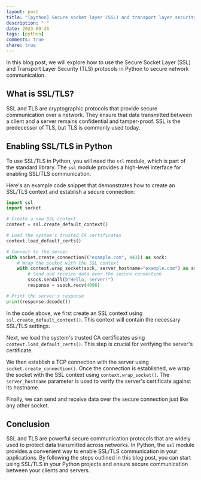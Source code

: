 ```yaml
---
layout: post
title: "[python] Secure socket layer (SSL) and transport layer security (TLS) in Python"
description: " "
date: 2023-09-26
tags: [python]
comments: true
share: true
---
```


In this blog post, we will explore how to use the Secure Socket Layer (SSL) and Transport Layer Security (TLS) protocols in Python to secure network communication. 

## What is SSL/TLS?

SSL and TLS are cryptographic protocols that provide secure communication over a network. They ensure that data transmitted between a client and a server remains confidential and tamper-proof. SSL is the predecessor of TLS, but TLS is commonly used today.

## Enabling SSL/TLS in Python

To use SSL/TLS in Python, you will need the `ssl` module, which is part of the standard library. The `ssl` module provides a high-level interface for enabling SSL/TLS communication.

Here's an example code snippet that demonstrates how to create an SSL/TLS context and establish a secure connection:

```python
import ssl
import socket

# Create a new SSL context
context = ssl.create_default_context()

# Load the system's trusted CA certificates
context.load_default_certs()

# Connect to the server
with socket.create_connection(("example.com", 443)) as sock:
    # Wrap the socket with the SSL context
    with context.wrap_socket(sock, server_hostname="example.com") as ssock:
        # Send and receive data over the secure connection
        ssock.sendall(b"Hello, server!")
        response = ssock.recv(4096)

# Print the server's response
print(response.decode())
```

In the code above, we first create an SSL context using `ssl.create_default_context()`. This context will contain the necessary SSL/TLS settings.

Next, we load the system's trusted CA certificates using `context.load_default_certs()`. This step is crucial for verifying the server's certificate.

We then establish a TCP connection with the server using `socket.create_connection()`. Once the connection is established, we wrap the socket with the SSL context using `context.wrap_socket()`. The `server_hostname` parameter is used to verify the server's certificate against its hostname.

Finally, we can send and receive data over the secure connection just like any other socket.

## Conclusion

SSL and TLS are powerful secure communication protocols that are widely used to protect data transmitted across networks. In Python, the `ssl` module provides a convenient way to enable SSL/TLS communication in your applications. By following the steps outlined in this blog post, you can start using SSL/TLS in your Python projects and ensure secure communication between your clients and servers.